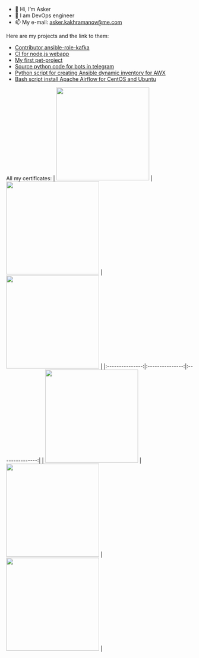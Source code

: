 - 👋 Hi, I’m Asker
- 🌱 I am DevOps engineer
- 📫 My e-mail: asker.kakhramanov@me.com

Here are my projects and the link to them:
- [Contributor ansible-role-kafka](https://github.com/m-shalenko/ansible-role-kafka)
- [CI for node.js webapp](https://github.com/Gakhramanzode/apod-website-node#%D0%B2%D1%81%D1%82%D1%83%D0%BF%D0%BB%D0%B5%D0%BD%D0%B8%D0%B5)
- [My first pet-project](https://github.com/Gakhramanzode/fridge-v3#fridge-v3)
- [Source python code for bots in telegram](https://github.com/Gakhramanzode/bots-telegram#bots-telegram)
- [Python script for creating Ansible dynamic inventory for AWX](https://github.com/Gakhramanzode/ansible-dynamic-inventory-for-AWX#ansible-dynamic-inventory-for-awx)
- [Bash script install Apache Airflow for CentOS and Ubuntu](https://github.com/Gakhramanzode/Airflow#airflow)

All my certificates:
| <img src="https://user-images.githubusercontent.com/62985982/218377393-91d19d41-4295-4f15-94eb-ac5d93a4b00b.jpg" width="250"> | <img src="https://user-images.githubusercontent.com/62985982/215082596-04b51ea7-e1db-4929-8db3-b75a60bb40fb.jpg" width="250"> | <img src="https://user-images.githubusercontent.com/62985982/163122659-3f2d8c3f-5181-4f74-9003-2af24a533fcd.jpg" width="250"> |
|:---------------:|:---------------:|:---------------:|
| <img src="https://user-images.githubusercontent.com/62985982/163122749-af61a2cd-2eb9-4d84-b3c1-50428ba9707b.jpg" width="250"> | <img src="https://user-images.githubusercontent.com/62985982/163122778-b147ef16-f318-4b10-af5c-c95ea52d5a51.jpg" width="250"> | <img src="https://user-images.githubusercontent.com/62985982/164609139-8b5dd9d1-4910-4a14-9906-14c63a4bc091.png" width="250"> |

<!---
Gakhramanzode/Gakhramanzode is a ✨ special ✨ repository because its `README.md` (this file) appears on your GitHub profile.
You can click the Preview link to take a look at your changes.
--->
